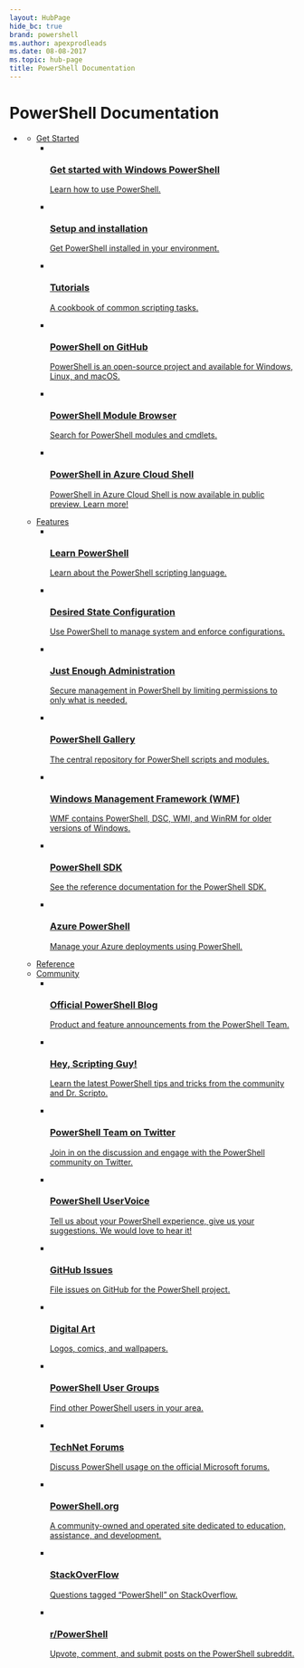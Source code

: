 ```yaml
---
layout: HubPage
hide_bc: true
brand: powershell
ms.author: apexprodleads
ms.date: 08-08-2017
ms.topic: hub-page
title: PowerShell Documentation
---
```

<div id="main" class="v2">
<div class="container">
    <h1>PowerShell Documentation</h1>
    <ul class="pivots">
        <li>
            <a href="#main"></a>
            <ul id="main">
                <li>
                    <a data-default="true" href="#getstarted">Get Started</a>
                    <ul id="getstarted" class="cardsC">
                        <li>
                            <a href="/powershell/scripting/powershell-scripting">
                            <div class="cardSize">
                                <div class="cardPadding">
                                    <div class="card">
                                        <div class="cardImageOuter">
                                            <div class="cardImage bgdAccent1">
                                                <img src="https://docs.microsoft.com/media/hubs/powershell/powershell-get-started-windows.svg" alt="" />
                                            </div>
                                        </div>
                                        <div class="cardText">
                                            <h3>Get started with Windows PowerShell</h3>
                                            <p>Learn how to use PowerShell.</p>
                                        </div>
                                    </div>
                                </div>
                            </div>
                            </a>
                        </li>
                        <li>
                            <a href="/powershell/scripting/setup/installing-powershell">
                            <div class="cardSize">
                                <div class="cardPadding">
                                    <div class="card">
                                        <div class="cardImageOuter">
                                            <div class="cardImage bgdAccent1">
                                                <img src="https://docs.microsoft.com/media/hubs/powershell/powershell-get-started-setup.svg" alt="" />
                                            </div>
                                        </div>
                                        <div class="cardText">
                                            <h3>Setup and installation</h3>
                                            <p>Get PowerShell installed in your environment.</p>
                                        </div>
                                    </div>
                                </div>
                            </div>
                            </a>
                        </li>
                        <li>
                            <a href="/powershell/scripting/getting-started/fundamental/sample-scripts-for-administration">
                            <div class="cardSize">
                                <div class="cardPadding">
                                    <div class="card">
                                        <div class="cardImageOuter">
                                            <div class="cardImage bgdAccent1">
                                                <img src="https://docs.microsoft.com/media/hubs/powershell/powershell-get-started-tutorials.svg" alt="" />
                                            </div>
                                        </div>
                                        <div class="cardText">
                                            <h3>Tutorials</h3>
                                            <p>A cookbook of common scripting tasks.</p>
                                        </div>
                                    </div>
                                </div>
                            </div>
                            </a>
                        </li>
                        <li>
                            <a href="https://github.com/PowerShell/PowerShell">
                            <div class="cardSize">
                                <div class="cardPadding">
                                    <div class="card">
                                        <div class="cardImageOuter">
                                            <div class="cardImage bgdAccent1">
                                                <img src="https://docs.microsoft.com/media/hubs/powershell/powershell-get-started-github.svg" alt="" />
                                            </div>
                                        </div>
                                        <div class="cardText">
                                            <h3>PowerShell on GitHub</h3>
                                            <p>PowerShell is an open-source project and available for Windows, Linux, and macOS.</p>
                                        </div>
                                    </div>
                                </div>
                            </div>
                            </a>
                        </li>
                        <li>
                            <a href="/powershell/module/">
                            <div class="cardSize">
                                <div class="cardPadding">
                                    <div class="card">
                                        <div class="cardImageOuter">
                                            <div class="cardImage bgdAccent1">
                                                <img src="https://docs.microsoft.com/media/hubs/powershell/powershell-get-started-module-browser.svg" alt="" />
                                            </div>
                                        </div>
                                        <div class="cardText">
                                            <h3>PowerShell Module Browser</h3>
                                            <p>Search for PowerShell modules and cmdlets.</p>
                                        </div>
                                    </div>
                                </div>
                            </div>
                            </a>
                        </li>
                        <li>
                            <a href="https://aka.ms/cloudshell/powershell-docs">
                            <div class="cardSize">
                                <div class="cardPadding">
                                    <div class="card">
                                        <div class="cardImageOuter">
                                            <div class="cardImage bgdAccent1">
                                                <img src="https://docs.microsoft.com/media/landing/powershell/powershell-get-started-azure-cloud-shell.svg" alt="" />
                                            </div>
                                        </div>
                                        <div class="cardText">
                                            <h3>PowerShell in Azure Cloud Shell</h3>
                                            <p>PowerShell in Azure Cloud Shell is now available in public preview. Learn more!</p>
                                        </div>
                                    </div>
                                </div>
                            </div>
                            </a>
                        </li>
                    </ul>
                </li>
                <li>
                    <a href="#features">Features</a>
                    <ul id="features" class="cardsC">
                        <li>
                            <a href="/en-us/powershell/scripting/getting-started/fundamental/understanding-important-windows-powershell-concepts">
                            <div class="cardSize">
                                <div class="cardPadding">
                                    <div class="card">
                                        <div class="cardImageOuter">
                                            <div class="cardImage bgdAccent1">
                                                <img src="https://docs.microsoft.com/media/hubs/powershell/powershell-features-windows.svg" alt="" />
                                            </div>
                                        </div>
                                        <div class="cardText">
                                            <h3>Learn PowerShell</h3>
                                            <p>Learn about the PowerShell scripting language.</p>
                                        </div>
                                    </div>
                                </div>
                            </div>
                            </a>
                        </li>
                        <li>
                            <a href="/powershell/dsc/overview">
                            <div class="cardSize">
                                <div class="cardPadding">
                                    <div class="card">
                                        <div class="cardImageOuter">
                                            <div class="cardImage bgdAccent1">
                                                <img src="https://docs.microsoft.com/media/hubs/powershell/powershell-features-configuration.svg" alt="" />
                                            </div>
                                        </div>
                                        <div class="cardText">
                                            <h3>Desired State Configuration</h3>
                                            <p>Use PowerShell to manage system and enforce configurations.</p>
                                        </div>
                                    </div>
                                </div>
                            </div>
                            </a>
                        </li>
                        <li>
                            <a href="/powershell/jea/overview">
                            <div class="cardSize">
                                <div class="cardPadding">
                                    <div class="card">
                                        <div class="cardImageOuter">
                                            <div class="cardImage bgdAccent1">
                                                <img src="https://docs.microsoft.com/media/hubs/powershell/powershell-features-administration.svg" alt="" />
                                            </div>
                                        </div>
                                        <div class="cardText">
                                            <h3>Just Enough Administration</h3>
                                            <p>Secure management in PowerShell by limiting permissions to only what is needed.</p>
                                        </div>
                                    </div>
                                </div>
                            </div>
                            </a>
                        </li>
                        <li>
                            <a href="/powershell/gallery/overview">
                            <div class="cardSize">
                                <div class="cardPadding">
                                    <div class="card">
                                        <div class="cardImageOuter">
                                            <div class="cardImage bgdAccent1">
                                                <img src="https://docs.microsoft.com/media/hubs/powershell/powershell-features-gallery.svg" alt="" />
                                            </div>
                                        </div>
                                        <div class="cardText">
                                            <h3>PowerShell Gallery</h3>
                                            <p>The central repository for PowerShell scripts and modules.</p>
                                        </div>
                                    </div>
                                </div>
                            </div>
                            </a>
                        </li>
                        <li>
                            <a href="/powershell/wmf/">
                            <div class="cardSize">
                                <div class="cardPadding">
                                    <div class="card">
                                        <div class="cardImageOuter">
                                            <div class="cardImage bgdAccent1">
                                                <img src="https://docs.microsoft.com/media/hubs/powershell/powershell-get-started-wmf.svg" alt="" />
                                            </div>
                                        </div>
                                        <div class="cardText">
                                            <h3>Windows Management Framework (WMF)</h3>
                                            <p>WMF contains PowerShell, DSC, WMI, and WinRM for older versions of Windows.</p>
                                        </div>
                                    </div>
                                </div>
                            </div>
                            </a>
                        </li>
                        <li>
                            <a href="/powershell/developer">
                            <div class="cardSize">
                                <div class="cardPadding">
                                    <div class="card">
                                        <div class="cardImageOuter">
                                            <div class="cardImage bgdAccent1">
                                                <img src="https://docs.microsoft.com/media/hubs/visualstudio/toolsets-net-cross-platform.svg" alt="" />
                                            </div>
                                        </div>
                                        <div class="cardText">
                                            <h3>PowerShell SDK</h3>
                                            <p>See the reference documentation for the PowerShell SDK.</p>
                                        </div>
                                    </div>
                                </div>
                            </div>
                            </a>
                        </li>
                        <li>
                            <a href="/powershell/azure/overview">
                            <div class="cardSize">
                                <div class="cardPadding">
                                    <div class="card">
                                        <div class="cardImageOuter">
                                            <div class="cardImage bgdAccent1">
                                                <img src="https://docs.microsoft.com/media/hubs/powershell/powershell-features-azure.svg" alt="" />
                                            </div>
                                        </div>
                                        <div class="cardText">
                                            <h3>Azure PowerShell</h3>
                                            <p>Manage your Azure deployments using PowerShell.</p>
                                        </div>
                                    </div>
                                </div>
                            </div>
                            </a>
                        </li>
                    </ul>
                </li>
                <li>
                    <a href="/powershell/scripting">Reference</a>
                </li>
                <li>
                    <a href="#community">Community</a>
                    <ul id="community" class="cardsF">
                        <li>
                            <a href="https://blogs.msdn.microsoft.com/powershell/">
                            <div class="cardSize">
                                <div class="cardPadding">
                                    <div class="card">
                                        <div class="cardImageOuter">
                                            <div class="cardImage">
                                                <img src="https://docs.microsoft.com/media/common/i_blog.svg" alt="" />
                                            </div>
                                        </div>
                                        <div class="cardText">
                                            <h3>Official PowerShell Blog</h3>
                                            <p>Product and feature announcements from the PowerShell Team.</p>
                                        </div>
                                    </div>
                                </div>
                            </div>
                            </a>
                        </li>
                        <li>
                            <a href="https://blogs.technet.microsoft.com/heyscriptingguy/">
                            <div class="cardSize">
                                <div class="cardPadding">
                                    <div class="card">
                                        <div class="cardImageOuter">
                                            <div class="cardImage">
                                                <img src="https://docs.microsoft.com/media/common/i_blog.svg" alt="" />
                                            </div>
                                        </div>
                                        <div class="cardText">
                                            <h3>Hey, Scripting Guy!</h3>
                                            <p>Learn the latest PowerShell tips and tricks from the community and Dr. Scripto.</p>
                                        </div>
                                    </div>
                                </div>
                            </div>
                            </a>
                        </li>
                        <li>
                            <a href="https://twitter.com/PowerShell_Team">
                            <div class="cardSize">
                                <div class="cardPadding">
                                    <div class="card">
                                        <div class="cardImageOuter">
                                            <div class="cardImage">
                                                <img src="https://docs.microsoft.com/media/hubs/powershell/logo_twitter.svg" alt="" />
                                            </div>
                                        </div>
                                        <div class="cardText">
                                            <h3>PowerShell Team on Twitter</h3>
                                            <p>Join in on the discussion and engage with the PowerShell community on Twitter.</p>
                                        </div>
                                    </div>
                                </div>
                            </div>
                            </a>
                        </li>
                        <li>
                            <a href="https://windowsserver.uservoice.com/forums/301869-powershell">
                            <div class="cardSize">
                                <div class="cardPadding">
                                    <div class="card">
                                        <div class="cardImageOuter">
                                            <div class="cardImage">
                                                <img src="https://docs.microsoft.com/media/common/i_feedback.svg" alt="" />
                                            </div>
                                        </div>
                                        <div class="cardText">
                                            <h3>PowerShell UserVoice</h3>
                                            <p>Tell us about your PowerShell experience, give us your suggestions. We would love to hear it!</p>
                                        </div>
                                    </div>
                                </div>
                            </div>
                            </a>
                        </li>
                        <li>
                            <a href="https://github.com/powershell/powershell/issues">
                            <div class="cardSize">
                                <div class="cardPadding">
                                    <div class="card">
                                        <div class="cardImageOuter">
                                            <div class="cardImage">
                                                <img src="https://docs.microsoft.com/media/hubs/powershell/i_bug.svg" alt="" />
                                            </div>
                                        </div>
                                        <div class="cardText">
                                            <h3>GitHub Issues</h3>
                                            <p>File issues on GitHub for the PowerShell project.</p>
                                        </div>
                                    </div>
                                </div>
                            </div>
                            </a>
                        </li>
                        <li>
                            <a href="/powershell/digital-art">
                            <div class="cardSize">
                                <div class="cardPadding">
                                    <div class="card">
                                        <div class="cardImageOuter">
                                            <div class="cardImage">
                                                <img src="https://docs.microsoft.com/media/hubs/powershell/i_digital-art.svg" alt="" />
                                            </div>
                                        </div>
                                        <div class="cardText">
                                            <h3>Digital Art</h3>
                                            <p>Logos, comics, and wallpapers.</p>
                                        </div>
                                    </div>
                                </div>
                            </div>
                            </a>
                        </li>
                        <li>
                            <a href="https://aka.ms/psusergroup">
                            <div class="cardSize">
                                <div class="cardPadding">
                                    <div class="card">
                                        <div class="cardImageOuter">
                                            <div class="cardImage">
                                                <img src="https://docs.microsoft.com/media/hubs/powershell/i_group.svg" alt="" />
                                            </div>
                                        </div>
                                        <div class="cardText">
                                            <h3>PowerShell User Groups</h3>
                                            <p>Find other PowerShell users in your area.</p>
                                        </div>
                                    </div>
                                </div>
                            </div>
                            </a>
                        </li>
                        <li>
                            <a href="https://social.technet.microsoft.com/forums/home?forum=winserverpowershell">
                            <div class="cardSize">
                                <div class="cardPadding">
                                    <div class="card">
                                        <div class="cardImageOuter">
                                            <div class="cardImage">
                                                <img src="https://docs.microsoft.com/media/hubs/powershell/i_blog.svg" alt="" />
                                            </div>
                                        </div>
                                        <div class="cardText">
                                            <h3>TechNet Forums</h3>
                                            <p>Discuss PowerShell usage on the official Microsoft forums.</p>
                                        </div>
                                    </div>
                                </div>
                            </div>
                            </a>
                        </li>
                        <li>
                            <a href="https://powershell.org/">
                            <div class="cardSize">
                                <div class="cardPadding">
                                    <div class="card">
                                        <div class="cardImageOuter">
                                            <div class="cardImage">
                                                <img src="https://docs.microsoft.com/media/hubs/powershell/i_group-feedback.svg" alt="" />
                                            </div>
                                        </div>
                                        <div class="cardText">
                                            <h3>PowerShell.org</h3>
                                            <p>A community-owned and operated site dedicated to education, assistance, and development.</p>
                                        </div>
                                    </div>
                                </div>
                            </div>
                            </a>
                        </li>
                        <li>
                            <a href="http://stackoverflow.com/questions/tagged/powershell">
                            <div class="cardSize">
                                <div class="cardPadding">
                                    <div class="card">
                                        <div class="cardImageOuter">
                                            <div class="cardImage">
                                                <img src="https://docs.microsoft.com/media/hubs/powershell/logo_stackoverflow.svg" alt="" />
                                            </div>
                                        </div>
                                        <div class="cardText">
                                            <h3>StackOverFlow</h3>
                                            <p>Questions tagged “PowerShell” on StackOverflow.</p>
                                        </div>
                                    </div>
                                </div>
                            </div>
                            </a>
                        </li>
                        <li>
                            <a href="https://www.reddit.com/r/PowerShell/">
                            <div class="cardSize">
                                <div class="cardPadding">
                                    <div class="card">
                                        <div class="cardImageOuter">
                                            <div class="cardImage">
                                                <img src="https://docs.microsoft.com/media/hubs/powershell/logo_reddit.svg" alt="" />
                                            </div>
                                        </div>
                                        <div class="cardText">
                                            <h3>r/PowerShell</h3>
                                            <p>Upvote, comment, and submit posts on the PowerShell subreddit.</p>
                                        </div>
                                    </div>
                                </div>
                            </div>
                            </a>
                        </li>
                    </ul>
                </li>
            </ul>
        </li>
    </ul>
</div>
